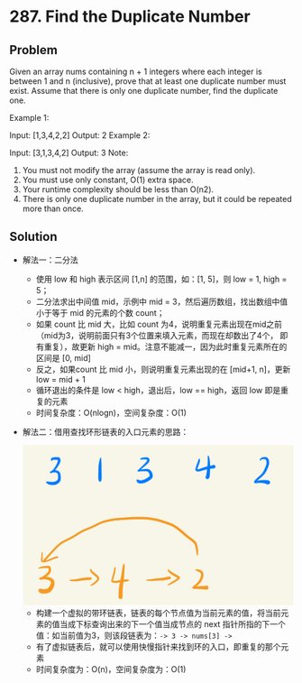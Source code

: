 # 287. Find the Duplicate Number

## Problem
Given an array nums containing n + 1 integers where each integer is between 1 and n (inclusive), prove that at least one duplicate number must exist. Assume that there is only one duplicate number, find the duplicate one.

Example 1:

Input: [1,3,4,2,2]
Output: 2
Example 2:

Input: [3,1,3,4,2]
Output: 3
Note:

1. You must not modify the array (assume the array is read only).
2. You must use only constant, O(1) extra space.
3. Your runtime complexity should be less than O(n2).
4. There is only one duplicate number in the array, but it could be repeated more than once.

## Solution
- 解法一：二分法
    - 使用 low 和 high 表示区间 [1,n] 的范围，如：[1, 5]，则 low = 1, high = 5；
    - 二分法求出中间值 mid，示例中 mid = 3，然后遍历数组，找出数组中值小于等于 mid 的元素的个数 count；
    - 如果 count 比 mid 大，比如 count 为4，说明重复元素出现在mid之前（mid为3，说明前面只有3个位置来填入元素，而现在却数出了4个，
    即有重复），故更新 high = mid。注意不能减一，因为此时重复元素所在的区间是 [0, mid]
    - 反之，如果count 比 mid 小，则说明重复元素出现的在 [mid+1, n]，更新 low = mid + 1
    - 循环退出的条件是 low < high，退出后，low == high，返回 low 即是重复的元素
    - 时间复杂度：O(nlogn)，空间复杂度：O(1)
    
- 解法二：借用查找环形链表的入口元素的思路：

    <img src="..\..\pic\lc287.png" alt="avatar" style="zoom:67%;" />

    - 构建一个虚拟的带环链表，链表的每个节点值为当前元素的值，将当前元素的值当成下标查询出来的下一个值当成节点的 next 指针所指的下一个值：如当前值为3，则该段链表为：`-> 3 -> nums[3] ->`
    - 有了虚拟链表后，就可以使用快慢指针来找到环的入口，即重复的那个元素
    - 时间复杂度为：O(n)，空间复杂度为：O(1)